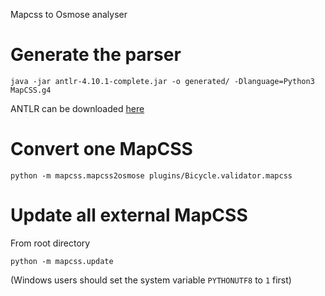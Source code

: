 Mapcss to Osmose analyser

Generate the parser
===================

```
java -jar antlr-4.10.1-complete.jar -o generated/ -Dlanguage=Python3 MapCSS.g4
```
ANTLR can be downloaded [here](https://github.com/antlr/antlr4/releases)

Convert one MapCSS
==================

```
python -m mapcss.mapcss2osmose plugins/Bicycle.validator.mapcss
```

Update all external MapCSS
==========================

From root directory
```
python -m mapcss.update
```
(Windows users should set the system variable `PYTHONUTF8` to `1` first)
